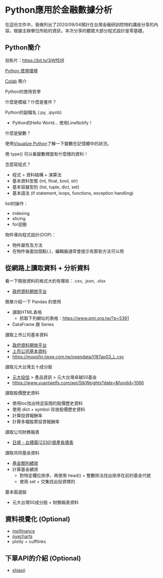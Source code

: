 # Python應用於金融數據分析

在這份文件中，我條列出了2020/09/04預計在台灣金融研訓院特約講座分享的內容。根據主辦單位所給的資訊，本次分享的聽眾大部分程式設計是零基礎。

## Python簡介

投影片：https://bit.ly/3jWfEtR

[Python 使用環境](https://ipython.org/ipython-doc/3/development/how_ipython_works.html
)

[Colab](https://colab.research.google.com/) 簡介

Python的使用哲學

什麼是模組？什麼是套件？

Python的副檔名 (.py, .ipynb)	
* Python的Hello World… 使用LineNotify！

什麼是變數？

使用[Visualize Python](http://www.pythontutor.com/visualize.html#mode=edit)了解一下變數在記憶體中的狀況。

用 type() 可以看變數裡面有什麼樣的資料！

怎麼寫程式？
* 程式 = 資料結構 + 演算法
* 基本資料型態 (int, float, bool, str)
* 基本容器型別 (list, tuple, dict, set)
* 基本語法 (if statement, loops, functions, exception handling)

list的操作：
* indexing
* slicing
* for迴圈

物件導向程式設計(OOP)：

* 物件屬性及方法
* 在物件後面加個點(.)，編輯器通常會提示有那些方法可以用

## 從網路上讀取資料 + 分析資料

看一下開放資料的格式大約有哪些：.csv, .json, .xlsx

* [政府資料開放平台](https://data.gov.tw/)

簡單介紹一下 Pandas 的使用

* 讀取HTML表格
  * 抓取下列網址的表格：https://www.pmi.org.tw/?p=5361
* DataFrame 跟 Series

讀取上市公司基本資料

* [政府資料開放平台](https://data.gov.tw/)
* [上市公司基本資料](https://data.gov.tw/datasets/search?qs=%E4%B8%8A%E5%B8%82%E5%85%AC%E5%8F%B8%E5%9F%BA%E6%9C%AC%E8%B3%87%E6%96%99)
* https://mopsfin.twse.com.tw/opendata/t187ap03_L.csv


讀取元大台灣五十成分股

* [元大投信](https://www.yuantaetfs.com/#/Home/Index) > 產品資訊 > 元大台灣卓越50基金
* https://www.yuantaetfs.com/api/StkWeights?date=&fundid=1066

讀取股價歷史資料

* 使用loc找出特定區間的股價歷史資料
* 使用 dict + symbol 存放股價歷史資料
* 計算投資報酬率
* 計算多檔股票投資報酬率

讀取公司財務報表

* [日盛 - 台積電(2330)資產負債表](http://jsjustweb.jihsun.com.tw/z/zc/zcp/zcpb/zcpb_2330.djhtm)

讀取共同基金資料

* [基金類別績效](https://www.sitca.org.tw/ROC/Industry/IN2421.aspx)
* 計算基金績效
  * 對特定欄位排序，再使用 head() + 整數除法找出排序在前的基金代號
  * 使用 set + 交集找出投資標的

基本面選股

* 元大台灣50成分股 + 財務報表資料

## 資料視覺化 (Optional)

* [mplfinance](https://github.com/matplotlib/mplfinance)
* [pyecharts](https://github.com/pyecharts/pyecharts)
* plotly + cufflinks

## 下單API的介紹 (Optional)

* [shiaoji](https://sinotrade.github.io/)
